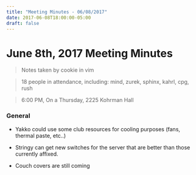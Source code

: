 ```yaml
---
title: "Meeting Minutes - 06/08/2017"
date: 2017-06-08T18:00:00-05:00
draft: false
---
```


# June 8th, 2017 Meeting Minutes
> Notes taken by cookie in vim

> 18 people in attendance, including: mind, zurek, sphinx, kahrl, cpg, rush

> 6:00 PM, On a Thursday, 2225 Kohrman Hall

### General

- Yakko could use some club resources for cooling purposes (fans, thermal paste, etc..)

- Stringy can get new switches for the server that are better than those currently affixed.

- Couch covers are still coming
 
